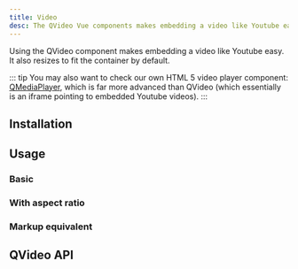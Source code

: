 ```yaml
---
title: Video
desc: The QVideo Vue components makes embedding a video like Youtube easy. It also resizes to fit the container by default.
---
```


Using the QVideo component makes embedding a video like Youtube easy. It also resizes to fit the container by default.

::: tip
You may also want to check our own HTML 5 video player component: [QMediaPlayer](https://github.com/efuzy/app-extension-qmediaplayer), which is far more advanced than QVideo (which essentially is an iframe pointing to embedded Youtube videos).
:::

## Installation
<doc-installation components="QVideo" />

## Usage

### Basic
<doc-example title="Basic" file="QVideo/Basic" />

### With aspect ratio <q-badge align="top" label="v1.7+" />

<doc-example title="With aspect ratio" file="QVideo/Ratio" />

### Markup equivalent
<doc-example title="HTML markup" file="QVideo/HtmlMarkup" />

## QVideo API
<doc-api file="QVideo" />
